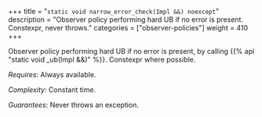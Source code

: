 +++
title = "`static void narrow_error_check(Impl &&) noexcept`"
description = "Observer policy performing hard UB if no error is present. Constexpr, never throws."
categories = ["observer-policies"]
weight = 410
+++

Observer policy performing hard UB if no error is present, by calling {{% api "static void _ub(Impl &&)" %}}. Constexpr where possible.

*Requires*: Always available.

*Complexity*: Constant time.

*Guarantees*: Never throws an exception.
